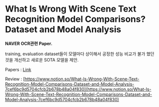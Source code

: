 # What Is Wrong With Scene Text Recognition Model Comparisons? Dataset and Model Analysis

**NAVER OCR관련 Paper.**

training, evaluation dataset들이 모델마다 상이해서 공정한 성능 비교가 불가 했던 것을 개선하고 새로운 SOTA 모델을 제안.

Papers : [Link](https://openaccess.thecvf.com/content_ICCV_2019/papers/Baek_What_Is_Wrong_With_Scene_Text_Recognition_Model_Comparisons_Dataset_ICCV_2019_paper.pdf)

Review : [https://www.notion.so/What-Is-Wrong-With-Scene-Text-Recognition-Model-Comparisons-Dataset-and-Model-Analysis-7cef6bc9d5704cfcb2b678b48a04f830](https://www.notion.so/What-Is-Wrong-With-Scene-Text-Recognition-Model-Comparisons-Dataset-and-Model-Analysis-7cef6bc9d5704cfcb2b678b48a04f830)